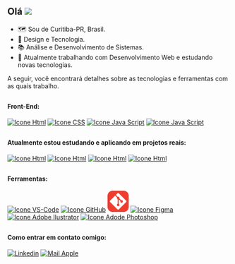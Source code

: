 <link rel="stylesheet" href="https://cdn.jsdelivr.net/gh/devicons/devicon@v2.15.1/devicon.min.css">

## Olá <img src="https://media.giphy.com/media/hvRJCLFzcasrR4ia7z/giphy.gif" width="25px">

- 🗺️ Sou de Curitiba-PR, Brasil.
- 🖤 Design e Tecnologia.
- 📚 Análise e Desenvolvimento de Sistemas.
- 🏦 Atualmente trabalhando com Desenvolvimento Web e estudando novas tecnologias.

A seguir, você encontrará detalhes sobre as tecnologias e ferramentas com as quais trabalho.

##

#### Front-End:
[<img height="48px" width="48px" alt="Icone Html" src="https://skillicons.dev/icons?i=html"/>](https://developer.mozilla.org/pt-BR/docs/Web/HTML)
[<img height="48px" width="48px" alt="Icone CSS" src="https://skillicons.dev/icons?i=css"/>](https://developer.mozilla.org/pt-BR/docs/Web/CSS)
[<img height="48px" width="48px" alt="Icone Java Script" src="https://skillicons.dev/icons?i=js"/>](https://developer.mozilla.org/pt-BR/docs/Web/JavaScript)
[<img height="48px" width="48px" alt="Icone Java Script" src="https://skillicons.dev/icons?i=wordpress"/>](https://wordpress.com/pt-br/)

##

#### Atualmente estou estudando e aplicando em projetos reais:
[<img height="48px" width="48px" alt="Icone Html" src="https://skillicons.dev/icons?i=vercel"/>](https://vercel.com/)
[<img height="48px" width="48px" alt="Icone Html" src="https://skillicons.dev/icons?i=nodejs"/>](https://nodejs.org/pt)
[<img height="48px" width="48px" alt="Icone Html" src="https://skillicons.dev/icons?i=nextjs"/>](https://nextjs.org/)
[<img height="48px" width="48px" alt="Icone Html" src="https://skillicons.dev/icons?i=react"/>](https://pt-br.legacy.reactjs.org/)

##

#### Ferramentas:
[<img height="48px" width="48px" alt="Icone VS-Code" src="https://skillicons.dev/icons?i=vscode"/>](https://code.visualstudio.com)
[<img height="48px" width="48px" alt="Icone GitHub" src="https://skillicons.dev/icons?i=github"/>](https://github.com/)
[<img height="48px" width="48px" alt="Icone Git" src="https://raw.githubusercontent.com/tandpfun/skill-icons/main/icons/Git.svg"/>](https://git-scm.com)
[<img height="48px" width="48px" alt="Icone Figma" src="https://skillicons.dev/icons?i=figma"/>](https://www.figma.com)
[<img height="48px" width="48px" alt="Icone Adobe Ilustrator" src="https://skillicons.dev/icons?i=ai"/>](https://www.adobe.com/br/products/illustrator.html)
[<img height="48px" width="48px" alt="Icone Adode Photoshop" src="https://skillicons.dev/icons?i=ps"/>](https://www.adobe.com/br/products/photoshop.html)

##

#### Como entrar em contato comigo:
[<img alt="Linkedin" src="https://img.shields.io/badge/-linkedin-%230077B5?style=for-the-badge&logo=linkedin&logoColor=white"/>](https://www.linkedin.com/in/brunozanao/)
[<img alt="Mail Apple" src="https://img.shields.io/badge/mail-FFFFFF?style=for-the-badge&logo=apple&logoColor=black"/>](mailto:brunozwebdesign@gmail.com)

##
